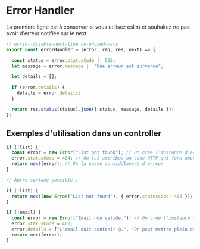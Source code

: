 # Error Handler

La première ligne est à conserver si vous utilisez eslint et souhaitez ne pas avoir d'erreur notifiée sur le next
```js
// eslint-disable-next-line no-unused-vars
export const errorHandler = (error, req, res, next) => {

  const status = error.statusCode || 500;
  let message = error.message || "Une erreur est survenue";

  let details = [];

  if (error.details) {
    details = error.details;
  }

  return res.status(status).json({ status, message, details });
};
```


## Exemples d'utilisation dans un controller 

```js
if (!list) {
  const error = new Error("List not found"); // On crée l'instance d'erreur avec message personnalisé
  error.statusCode = 404; // On lui attribue un code HTTP qui fera appel à errorMessages
  return next(error); // On la passe au middleware d'erreur
}

// Autre syntaxe possible :

if (!list) {
  return next(new Error("List not found"), { error.statusCode: 404 });
}
```
```js
if (!email) {
  const error = new Error("Email non valide."); // On crée l'instance d'erreur sans message personnalisé
  error.statusCode = 400;
  error.details = ["L'email doit contenir @.", "On peut mettre plein de détails", "Tableau de string standard"]; // On ajoute des détails à l'erreur
  return next(error);
}
```
